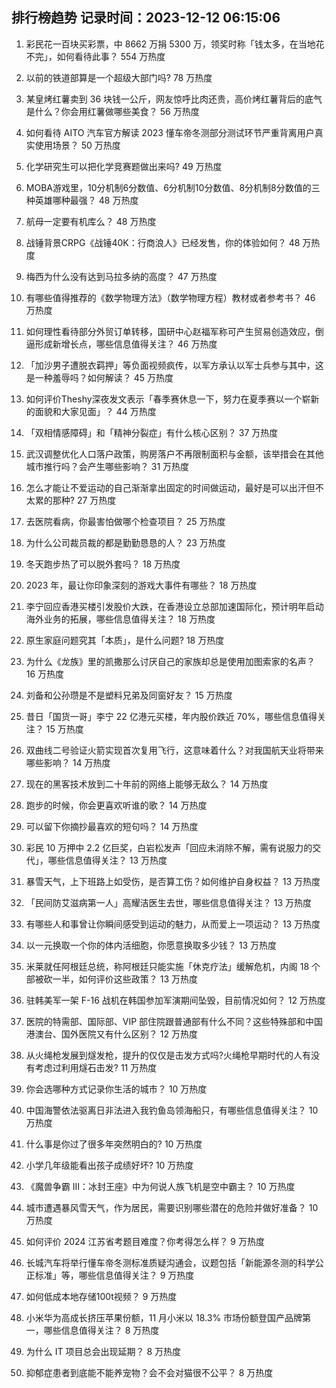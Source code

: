 
## 排行榜趋势 记录时间：2023-12-12 06:15:06
  
  1. 彩民花一百块买彩票，中 8662 万捐 5300 万，领奖时称「钱太多，在当地花不完」，如何看待此事？ 554 万热度
    
  2. 以前的铁道部算是一个超级大部门吗? 78 万热度
    
  3. 某皇烤红薯卖到 36 块钱一公斤，网友惊呼比肉还贵，高价烤红薯背后的底气是什么？你会用红薯做哪些美食？ 56 万热度
    
  4. 如何看待 AITO 汽车官方解读 2023 懂车帝冬测部分测试环节严重背离用户真实使用场景？ 50 万热度
    
  5. 化学研究生可以把化学竞赛题做出来吗? 49 万热度
    
  6. MOBA游戏里，10分机制6分数值、6分机制10分数值、8分机制8分数值的三种英雄哪种最强？ 48 万热度
    
  7. 航母一定要有机库么？ 48 万热度
    
  8. 战锤背景CRPG《战锤40K：行商浪人》已经发售，你的体验如何？ 48 万热度
    
  9. 梅西为什么没有达到马拉多纳的高度？ 47 万热度
    
  10. 有哪些值得推荐的《数学物理方法》（数学物理方程）教材或者参考书？ 46 万热度
    
  11. 如何理性看待部分外贸订单转移，国研中心赵福军称可产生贸易创造效应，倒逼形成新增长点，哪些信息值得关注？ 46 万热度
    
  12. 「加沙男子遭脱衣羁押」等负面视频疯传，以军方承认以军士兵参与其中，这是一种羞辱吗？如何解读？ 45 万热度
    
  13. 如何评价Theshy深夜发文表示「春季赛休息一下，努力在夏季赛以一个崭新的面貌和大家见面」？ 44 万热度
    
  14. 「双相情感障碍」和「精神分裂症」有什么核心区别？ 37 万热度
    
  15. 武汉调整优化人口落户政策，购房落户不再限制面积与金额，该举措会在其他城市推行吗？会产生哪些影响？ 31 万热度
    
  16. 怎么才能让不爱运动的自己渐渐拿出固定的时间做运动，最好是可以出汗但不太累的那种? 27 万热度
    
  17. 去医院看病，你最害怕做哪个检查项目？ 25 万热度
    
  18. 为什么公司裁员裁的都是勤勤恳恳的人？ 23 万热度
    
  19. 冬天跑步热了可以脱外套吗？ 18 万热度
    
  20. 2023 年，最让你印象深刻的游戏大事件有哪些？ 18 万热度
    
  21. 李宁回应香港买楼引发股价大跌，在香港设立总部加速国际化，预计明年启动海外业务的拓展，哪些信息值得关注？ 18 万热度
    
  22. 原生家庭问题究其「本质」，是什么问题? 18 万热度
    
  23. 为什么《龙族》里的凯撒那么讨厌自己的家族却总是使用加图索家的名声？ 16 万热度
    
  24. 刘备和公孙瓒是不是塑料兄弟及同窗好友？ 15 万热度
    
  25. 昔日「国货一哥」李宁 22 亿港元买楼，年内股价跌近 70%，哪些信息值得关注？ 15 万热度
    
  26. 双曲线二号验证火箭实现首次复用飞行，这意味着什么？对我国航天业将带来哪些影响？ 14 万热度
    
  27. 现在的黑客技术放到二十年前的网络上能够无敌么？ 14 万热度
    
  28. 跑步的时候，你会更喜欢听谁的歌？ 14 万热度
    
  29. 可以留下你摘抄最喜欢的短句吗？ 14 万热度
    
  30. 彩民 10 万押中 2.2 亿巨奖，白岩松发声「回应未消除不解，需有说服力的交代」，哪些信息值得关注？ 13 万热度
    
  31. 暴雪天气，上下班路上如受伤，是否算工伤？如何维护自身权益？ 13 万热度
    
  32. 「民间防艾滋病第一人」高耀洁医生去世，哪些信息值得关注？ 13 万热度
    
  33. 有哪些人和事曾让你瞬间感受到运动的魅力，从而爱上一项运动？ 13 万热度
    
  34. 以一元换取一个你的体内活细胞，你愿意换取多少钱？ 13 万热度
    
  35. 米莱就任阿根廷总统，称阿根廷只能实施「休克疗法」缓解危机，内阁 18 个部被砍一半，如何评价这些政策？ 13 万热度
    
  36. 驻韩美军一架 F-16 战机在韩国参加军演期间坠毁，目前情况如何？ 12 万热度
    
  37. 医院的特需部、国际部、VIP 部住院跟普通部有什么不同？这些特殊部和中国港澳台、国外医院又有什么区别？ 12 万热度
    
  38. 从火绳枪发展到燧发枪，提升的仅仅是击发方式吗?火绳枪早期时代的人有没有考虑过利用燧石击发? 11 万热度
    
  39. 你会选哪种方式记录你生活的城市？ 10 万热度
    
  40. 中国海警依法驱离日非法进入我钓鱼岛领海船只，有哪些信息值得关注？ 10 万热度
    
  41. 什么事是你过了很多年突然明白的? 10 万热度
    
  42. 小学几年级能看出孩子成绩好坏? 10 万热度
    
  43. 《魔兽争霸 Ⅲ：冰封王座》中为何说人族飞机是空中霸主？ 10 万热度
    
  44. 城市遭遇暴风雪天气，作为居民，需要识别哪些潜在的危险并做好准备？ 10 万热度
    
  45. 如何评价 2024 江苏省考题目难度？你考得怎么样？ 9 万热度
    
  46. 长城汽车将举行懂车帝冬测标准质疑沟通会，议题包括「新能源冬测的科学公正标准」等，哪些信息值得关注？ 9 万热度
    
  47. 如何低成本地存储100t视频？ 9 万热度
    
  48. 小米华为高成长挤压苹果份额，11 月小米以 18.3% 市场份额登国产品牌第一，哪些信息值得关注？ 8 万热度
    
  49. 为什么 IT 项目总会出现延期？ 8 万热度
    
  50. 抑郁症患者到底能不能养宠物？会不会对猫很不公平？ 8 万热度
    